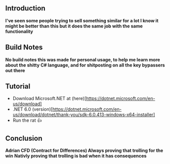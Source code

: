 ## Introduction
**I've seen some people trying to sell something similar for a lot I know it might be better than this but it does the same job with the same functionality**
## Build Notes
**No build notes this was made for personal usage, to help me learn more about the shitty C# language, and for shitposting on all the key bypassers out there**
## Tutorial
- Download Microsoft.NET at (here)[https://dotnet.microsoft.com/en-us/download]
- .NET 6.0 (version)[https://dotnet.microsoft.com/en-us/download/dotnet/thank-you/sdk-6.0.413-windows-x64-installer]
- Run the rat 👍

## Conclusion 
**Adrian CFD (Contract for Differences) Always proving that trolling for the win**
**Nativly proving that trolling is bad when it has consequences**
